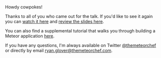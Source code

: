 Howdy cowpokes!

Thanks to all of you who came out for the talk. If you'd like to see it again you can [watch it here](http://youtube.com/watch?v=_20LcYvUFVQ) and [review the slides here](http://talks.themeteorchef.com/meteor-superpowers-for-javascript-developers).

You can also find a supplemental tutorial that walks you through building a Meteor application [here](http://themeteorchef.com/recipes/mwjs).

If you have any questions, I'm always available on Twitter [@themeteorchef](http://twitter.com/themeteorchef) or
directly by email [ryan.glover@themeteorchef.com](mailto:ryan.glover@themeteorchef.com).
